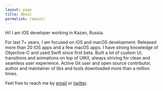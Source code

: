 ```yaml
---
layout: page
title: About
permalink: /about/
---
```


Hi! I am iOS developer working in Kazan, Russia.

For last 7+ years, I am focused on iOS and macOS development. Released more than 20 iOS apps and a few macOS apps. I have strong knowledge of Objective-C and used Swift since first beta. Built a lot of custom UI, transitions and animations on top of UIKit, always striving for clean and seamless user experience. Active Git user and open source contributor, author and maintainer of libs and tools downloaded more than a million times.

Feel free to reach me by [email](mailto:evgeny@aleksandrov.ws) or [twitter](https://twitter.com/ealeksandrov).
